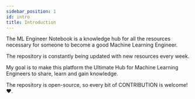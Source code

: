 ```yaml
---
sidebar_position: 1
id: intro
title: Introduction
---
```


The ML Engineer Notebook is a knowledge hub for all the resources necessary for someone to become a good Machine Learning Engineer.

The repository is constantly being updated with new resources every week. 

My goal is to make this platform the Ultimate Hub for Machine Learning Engineers to share, learn and gain knowledge.

The repository is open-source, so every bit of CONTRIBUTION is welcome!❤.